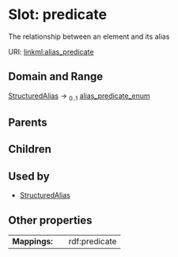 
# Slot: predicate


The relationship between an element and its alias

URI: [linkml:alias_predicate](https://w3id.org/linkml/alias_predicate)


## Domain and Range

[StructuredAlias](StructuredAlias.md) &#8594;  <sub>0..1</sub> [alias_predicate_enum](alias_predicate_enum.md)

## Parents


## Children


## Used by

 * [StructuredAlias](StructuredAlias.md)

## Other properties

|  |  |  |
| --- | --- | --- |
| **Mappings:** | | rdf:predicate |

